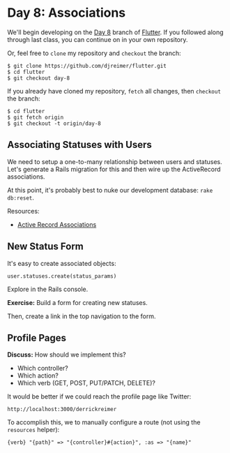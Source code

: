 # Day 8: Associations

We'll begin developing on the [Day 8](https://github.com/djreimer/flutter/tree/day-8) branch of [Flutter](https://github.com/djreimer/flutter). If you followed along through last class, you can continue on in your own repository.

Or, feel free to `clone` my repository and `checkout` the branch:

    $ git clone https://github.com/djreimer/flutter.git
    $ cd flutter
    $ git checkout day-8

If you already have cloned my repository, `fetch` all changes, then `checkout` the branch:

    $ cd flutter
    $ git fetch origin
    $ git checkout -t origin/day-8

## Associating Statuses with Users

We need to setup a one-to-many relationship between users and statuses. Let's generate a Rails migration for this and then wire up the ActiveRecord associations.

At this point, it's probably best to nuke our development database: `rake db:reset`.

Resources:

- [Active Record Associations](http://guides.rubyonrails.org/association_basics.html)

## New Status Form

It's easy to create associated objects:

    user.statuses.create(status_params)

Explore in the Rails console.

**Exercise:** Build a form for creating new statuses.

Then, create a link in the top navigation to the form.

## Profile Pages

**Discuss:** How should we implement this?

- Which controller?
- Which action?
- Which verb (GET, POST, PUT/PATCH, DELETE)?

It would be better if we could reach the profile page like Twitter:

    http://localhost:3000/derrickreimer

To accomplish this, we to manually configure a route (not using the `resources` helper):

    {verb} "{path}" => "{controller}#{action}", :as => "{name}"
